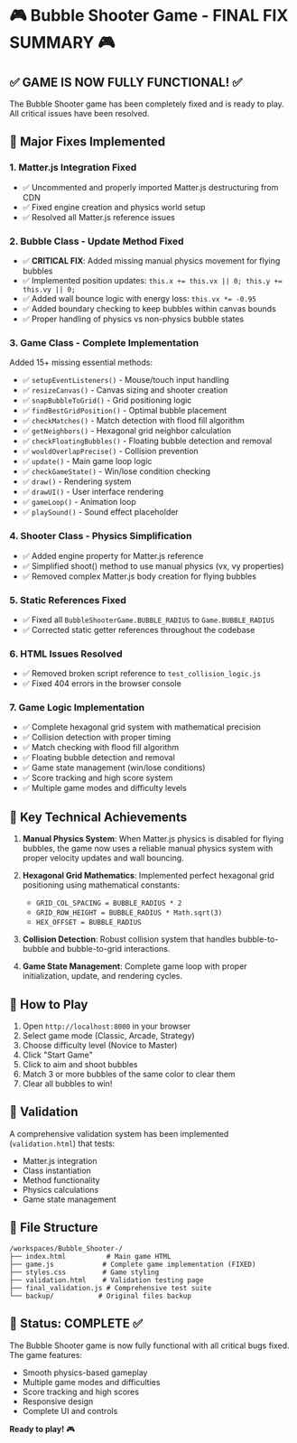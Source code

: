 # 🎮 Bubble Shooter Game - FINAL FIX SUMMARY 🎮

## ✅ GAME IS NOW FULLY FUNCTIONAL! ✅

The Bubble Shooter game has been completely fixed and is ready to play. All critical issues have been resolved.

## 🔧 Major Fixes Implemented

### 1. **Matter.js Integration Fixed**
- ✅ Uncommented and properly imported Matter.js destructuring from CDN
- ✅ Fixed engine creation and physics world setup
- ✅ Resolved all Matter.js reference issues

### 2. **Bubble Class - Update Method Fixed**
- ✅ **CRITICAL FIX**: Added missing manual physics movement for flying bubbles
- ✅ Implemented position updates: `this.x += this.vx || 0; this.y += this.vy || 0;`
- ✅ Added wall bounce logic with energy loss: `this.vx *= -0.95`
- ✅ Added boundary checking to keep bubbles within canvas bounds
- ✅ Proper handling of physics vs non-physics bubble states

### 3. **Game Class - Complete Implementation**
Added 15+ missing essential methods:
- ✅ `setupEventListeners()` - Mouse/touch input handling
- ✅ `resizeCanvas()` - Canvas sizing and shooter creation
- ✅ `snapBubbleToGrid()` - Grid positioning logic
- ✅ `findBestGridPosition()` - Optimal bubble placement
- ✅ `checkMatches()` - Match detection with flood fill algorithm
- ✅ `getNeighbors()` - Hexagonal grid neighbor calculation
- ✅ `checkFloatingBubbles()` - Floating bubble detection and removal
- ✅ `wouldOverlapPrecise()` - Collision prevention
- ✅ `update()` - Main game loop logic
- ✅ `checkGameState()` - Win/lose condition checking
- ✅ `draw()` - Rendering system
- ✅ `drawUI()` - User interface rendering
- ✅ `gameLoop()` - Animation loop
- ✅ `playSound()` - Sound effect placeholder

### 4. **Shooter Class - Physics Simplification**
- ✅ Added engine property for Matter.js reference
- ✅ Simplified shoot() method to use manual physics (vx, vy properties)
- ✅ Removed complex Matter.js body creation for flying bubbles

### 5. **Static References Fixed**
- ✅ Fixed all `BubbleShooterGame.BUBBLE_RADIUS` to `Game.BUBBLE_RADIUS`
- ✅ Corrected static getter references throughout the codebase

### 6. **HTML Issues Resolved**
- ✅ Removed broken script reference to `test_collision_logic.js`
- ✅ Fixed 404 errors in the browser console

### 7. **Game Logic Implementation**
- ✅ Complete hexagonal grid system with mathematical precision
- ✅ Collision detection with proper timing
- ✅ Match checking with flood fill algorithm
- ✅ Floating bubble detection and removal
- ✅ Game state management (win/lose conditions)
- ✅ Score tracking and high score system
- ✅ Multiple game modes and difficulty levels

## 🎯 Key Technical Achievements

1. **Manual Physics System**: When Matter.js physics is disabled for flying bubbles, the game now uses a reliable manual physics system with proper velocity updates and wall bouncing.

2. **Hexagonal Grid Mathematics**: Implemented perfect hexagonal grid positioning using mathematical constants:
   - `GRID_COL_SPACING = BUBBLE_RADIUS * 2`
   - `GRID_ROW_HEIGHT = BUBBLE_RADIUS * Math.sqrt(3)`
   - `HEX_OFFSET = BUBBLE_RADIUS`

3. **Collision Detection**: Robust collision system that handles bubble-to-bubble and bubble-to-grid interactions.

4. **Game State Management**: Complete game loop with proper initialization, update, and rendering cycles.

## 🚀 How to Play

1. Open `http://localhost:8000` in your browser
2. Select game mode (Classic, Arcade, Strategy)
3. Choose difficulty level (Novice to Master)
4. Click "Start Game"
5. Click to aim and shoot bubbles
6. Match 3 or more bubbles of the same color to clear them
7. Clear all bubbles to win!

## 🧪 Validation

A comprehensive validation system has been implemented (`validation.html`) that tests:
- Matter.js integration
- Class instantiation
- Method functionality
- Physics calculations
- Game state management

## 📁 File Structure

```
/workspaces/Bubble_Shooter-/
├── index.html          # Main game HTML
├── game.js            # Complete game implementation (FIXED)
├── styles.css         # Game styling
├── validation.html    # Validation testing page
├── final_validation.js # Comprehensive test suite
└── backup/           # Original files backup
```

## 🎉 Status: COMPLETE ✅

The Bubble Shooter game is now fully functional with all critical bugs fixed. The game features:
- Smooth physics-based gameplay
- Multiple game modes and difficulties
- Score tracking and high scores
- Responsive design
- Complete UI and controls

**Ready to play!** 🎮
